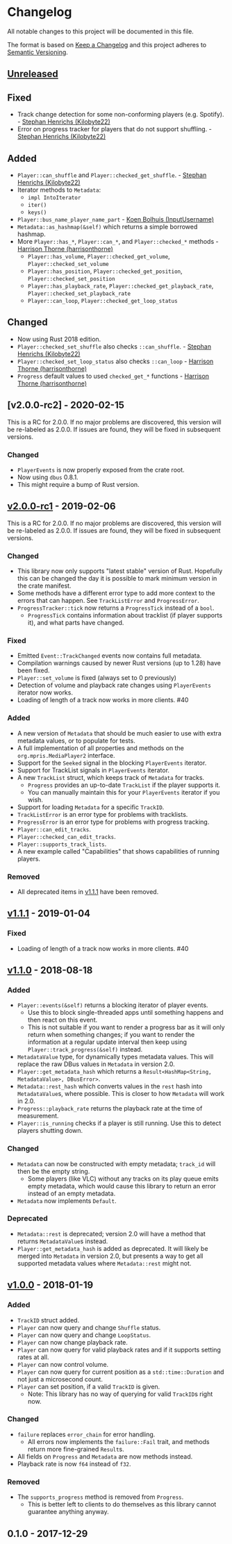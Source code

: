 # Changelog

All notable changes to this project will be documented in this file.

The format is based on [Keep a Changelog](http://keepachangelog.com/en/1.0.0/)
and this project adheres to [Semantic Versioning](http://semver.org/spec/v2.0.0.html).

## [Unreleased]

## Fixed

* Track change detection for some non-conforming players (e.g. Spotify). -
  [Stephan Henrichs (Kilobyte22)][Kilobyte22]
* Error on progress tracker for players that do not support shuffling. -
  [Stephan Henrichs (Kilobyte22)][Kilobyte22]

## Added

* `Player::can_shuffle` and `Player::checked_get_shuffle`. - [Stephan Henrichs
  (Kilobyte22)][Kilobyte22]
* Iterator methods to `Metadata`:
  * `impl IntoIterator`
  * `iter()`
  * `keys()`
* `Player::bus_name_player_name_part` - [Koen Bolhuis
  (InputUsername)](https://github.com/InputUsername)
* `Metadata::as_hashmap(&self)` which returns a simple borrowed hashmap.
* More `Player::has_*`, `Player::can_*`, and
  `Player::checked_*` methods - [Harrison Thorne
  (harrisonthorne)][harrisonthorne]
  * `Player::has_volume`, `Player::checked_get_volume`,
    `Player::checked_set_volume` 
  * `Player::has_position`,
    `Player::checked_get_position`,
    `Player::checked_set_position`
  * `Player::has_playback_rate`,
    `Player::checked_get_playback_rate`,
    `Player::checked_set_playback_rate` 
  * `Player::can_loop`, `Player::checked_get_loop_status`

## Changed

* Now using Rust 2018 edition.
* `Player::checked_set_shuffle` also checks `::can_shuffle`. - [Stephan
  Henrichs (Kilobyte22)][Kilobyte22]
* `Player::checked_set_loop_status` also checks `::can_loop` - 
  [Harrison Thorne (harrisonthorne)][harrisonthorne]
* `Progress` default values to used `checked_get_*`
  functions - [Harrison Thorne
  (harrisonthorne)][harrisonthorne]


## [v2.0.0-rc2] - 2020-02-15

This is a RC for 2.0.0. If no major problems are discovered, this version will
be re-labeled as 2.0.0. If issues are found, they will be fixed in subsequent
versions.

### Changed

- `PlayerEvents` is now properly exposed from the crate root.
- Now using `dbus` 0.8.1.
- This might require a bump of Rust version.

## [v2.0.0-rc1] - 2019-02-06

This is a RC for 2.0.0. If no major problems are discovered, this version will
be re-labeled as 2.0.0. If issues are found, they will be fixed in subsequent
versions.

### Changed

- This library now only supports "latest stable" version of Rust. Hopefully
  this can be changed the day it is possible to mark minimum version in the
  crate manifest.
- Some methods have a different error type to add more context to the errors
  that can happen. See `TrackListError` and `ProgressError`.
- `ProgressTracker::tick` now returns a `ProgressTick` instead of a `bool`.
  - `ProgressTick` contains information about tracklist (if player supports
    it), and what parts have changed.

### Fixed

- Emitted `Event::TrackChanged` events now contains full metadata.
- Compilation warnings caused by newer Rust versions (up to 1.28) have been
  fixed.
- `Player::set_volume` is fixed (always set to 0 previously)
- Detection of volume and playback rate changes using `PlayerEvents` iterator now works.
- Loading of length of a track now works in more clients. #40

### Added

- A new version of `Metadata` that should be much easier to use with extra
  metadata values, or to populate for tests.
- A full implementation of all properties and methods on the
  `org.mpris.MediaPlayer2` interface.
- Support for the `Seeked` signal in the blocking `PlayerEvents` iterator.
- Support for TrackList signals in `PlayerEvents` iterator.
- A new `TrackList` struct, which keeps track of `Metadata` for tracks.
  - `Progress` provides an up-to-date `TrackList` if the player supports it.
  - You can manually maintain this for your `PlayerEvents` iterator if you wish.
- Support for loading `Metadata` for a specific `TrackID`.
- `TrackListError` is an error type for problems with tracklists.
- `ProgressError` is an error type for problems with progress tracking.
- `Player::can_edit_tracks`.
- `Player::checked_can_edit_tracks`.
- `Player::supports_track_lists`.
- A new example called "Capabilities" that shows capabilities of running
  players.

### Removed

- All deprecated items in [v1.1.1] have been removed.

## [v1.1.1] - 2019-01-04

### Fixed

- Loading of length of a track now works in more clients. #40

## [v1.1.0] - 2018-08-18

### Added

- `Player::events(&self)` returns a blocking iterator of player events.
  - Use this to block single-threaded apps until something happens and then
    react on this event.
  - This is not suitable if you want to render a progress bar as it will only
    return when something changes; if you want to render the information at a
    regular update interval then keep using `Player::track_progress(&self)`
    instead.
- `MetadataValue` type, for dynamically types metadata values. This will
  replace the raw DBus values in `Metadata` in version 2.0.
- `Player::get_metadata_hash` which returns a `Result<HashMap<String,
  MetadataValue>, DBusError>`.
- `Metadata::rest_hash` which converts values in the `rest` hash into
  `MetadataValue`s, where possible. This is closer to how `Metadata` will work
  in 2.0.
- `Progress::playback_rate` returns the playback rate at the time of
  measurement.
- `Player::is_running` checks if a player is still running. Use this to detect
  players shutting down.

### Changed

- `Metadata` can now be constructed with empty metadata; `track_id` will then be the empty string.
  * Some players (like VLC) without any tracks on its play queue emits empty
    metadata, which would cause this library to return an error instead of an
    empty metadata.
- `Metadata` now implements `Default`.

### Deprecated

- `Metadata::rest` is deprecated; version 2.0 will have a method that returns
  `MetadataValue`s instead.
- `Player::get_metadata_hash` is added as deprecated. It will likely be merged
  into `Metadata` in version 2.0, but presents a way to get all supported
  metadata values where `Metadata::rest` might not.

## [v1.0.0] - 2018-01-19

### Added

- `TrackID` struct added.
- `Player` can now query and change `Shuffle` status.
- `Player` can now query and change `LoopStatus`.
- `Player` can now change playback rate.
- `Player` can now query for valid playback rates and if it supports setting
  rates at all.
- `Player` can now control volume.
- `Player` can now query for current position as a `std::time::Duration` and
  not just a microsecond count.
- `Player` can set position, if a valid `TrackID` is given.
  - Note: This library has no way of querying for valid `TrackID`s right now.

### Changed

- `failure` replaces `error_chain` for error handling.
  - All errors now implements the `failure::Fail` trait, and methods return
    more fine-grained `Result`s.
- All fields on `Progress` and `Metadata` are now methods instead.
- Playback rate is now `f64` instead of `f32`.

### Removed

- The `supports_progress` method is removed from `Progress`.
  - This is better left to clients to do themselves as this library cannot
    guarantee anything anyway.

## 0.1.0 - 2017-12-29

[Unreleased]: https://github.com/Mange/mpris-rs/compare/v2.0.0-rc2...HEAD
[v2.0.0-rc1]: https://github.com/Mange/mpris-rs/compare/v2.0.0-rc1...v2.0.0-rc2
[v2.0.0-rc1]: https://github.com/Mange/mpris-rs/compare/v1.1.0...v2.0.0-rc1
[v1.1.1]: https://github.com/Mange/mpris-rs/compare/v1.1.0...v1.1.1
[v1.1.0]: https://github.com/Mange/mpris-rs/compare/v1.0.0...v1.1.0
[v1.0.0]: https://github.com/Mange/mpris-rs/compare/v0.1.0...v1.0.0

[Kilobyte22]: https://github.com/Kilobyte22
[harrisonthorne]: https://github.com/harrisonthorne
